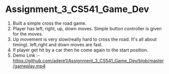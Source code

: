 # Assignment_3_CS541_Game_Dev

1. Built a simple cross the road game. 
2. Player has left, right, up, down moves. Simple button controller is given for the moves.
3. Up movement is very slow(really hard to cross the road. It's all about timing). left,right and down moves are fast.
4. If player get hit by a car then he come again to the start position.
5. Demo Link :- https://github.com/adere1/Assignment_3_CS541_Game_Dev/blob/master/gameplay.mp4




